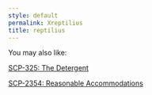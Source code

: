 ```yaml
---
style: default
permalink: Xreptilius
title: reptilius
---
```

You may also like:

[SCP-325: The Detergent](http://scp-wiki.net/scp-325)

[SCP-2354: Reasonable Accommodations](http://scp-wiki.net/scp-2354)
